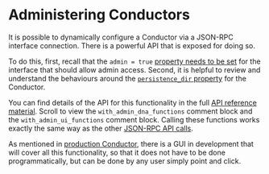 # Administering Conductors

It is possible to dynamically configure a Conductor via a JSON-RPC interface connection. There is a powerful API that is exposed for doing so.

To do this, first, recall that the `admin = true` [property needs to be set](./conductor_interfaces.md#admin-bool-optional) for the interface that should allow admin access. Second, it is helpful to review and understand the behaviours around the [`persistence_dir` property](./conductor_persistence_dir.md) for the Conductor.

You can find details of the API for this functionality in the full [API reference material](https://developer.holochain.org/api/latest/holochain_container_api/interface/struct.ContainerApiBuilder.html). Scroll to view the `with_admin_dna_functions` comment block and the `with_admin_ui_functions` comment block. Calling these functions works exactly the same way as the other [JSON-RPC API calls](./conductor_json_rpc_api.md).

As mentioned in [production Conductor](./production_conductor.md), there is a GUI in development that will cover all this functionality, so that it does not have to be done programmatically, but can be done by any user simply point and click.
